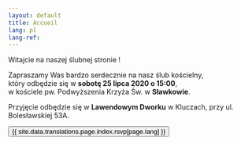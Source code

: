 ```yaml
---
layout: default
title: Accueil
lang: pl
lang-ref:
---
```


<div class="row">
  <div class="col-12 text-center">
    <p>Witajcie na naszej ślubnej stronie  ! </p>
    <p>Zapraszamy Was bardzo serdecznie na nasz ślub kościelny,<br />
      który odbędzie się w <strong>sobotę 25 lipca 2020 o 15:00</strong>,<br />
    w kościele pw. Podwyższenia Krzyża Św. w <strong>Sławkowie</strong>.</p>
    <p>Przyjęcie odbędzie się w <strong>Lawendowym Dworku</strong> w Kluczach, przy ul.<br />Bolesławskiej 53A.</p>
    <div class="pt-2">
      <button type="button" class="btn btn-outline-danger">{{ site.data.translations.page.index.rsvp[page.lang] }}</button>
    </div>
  </div>
</div>
